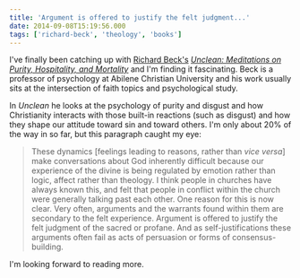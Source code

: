 ```yaml
---
title: 'Argument is offered to justify the felt judgment...'
date: 2014-09-08T15:19:56.000
tags: ['richard-beck', 'theology', 'books']
---
```


I've finally been catching up with [Richard Beck's](http://experimentaltheology.blogspot.com/) [_Unclean: Meditations on Purity, Hospitality, and Mortality_](http://www.amazon.com/gp/product/B0057Z2FT2/ref=as_li_tl?ie=UTF8&camp=1789&creative=390957&creativeASIN=B0057Z2FT2&linkCode=as2&tag=chrishubbs-20&linkId=JA5O4S2ZT3R3IJUH) and I'm finding it fascinating. Beck is a professor of psychology at Abilene Christian University and his work usually sits at the intersection of faith topics and psychological study.

In _Unclean_ he looks at the psychology of purity and disgust and how Christianity interacts with those built-in reactions (such as disgust) and how they shape our attitude toward sin and toward others. I'm only about 20% of the way in so far, but this paragraph caught my eye:

> These dynamics \[feelings leading to reasons, rather than _vice versa_\] make conversations about God inherently difficult because our experience of the divine is being regulated by emotion rather than logic, affect rather than theology. I think people in churches have always known this, and felt that people in conflict within the church were generally talking past each other. One reason for this is now clear. Very often, arguments and the warrants found within them are secondary to the felt experience. Argument is offered to justify the felt judgment of the sacred or profane. And as self-justifications these arguments often fail as acts of persuasion or forms of consensus-building.

I'm looking forward to reading more.
